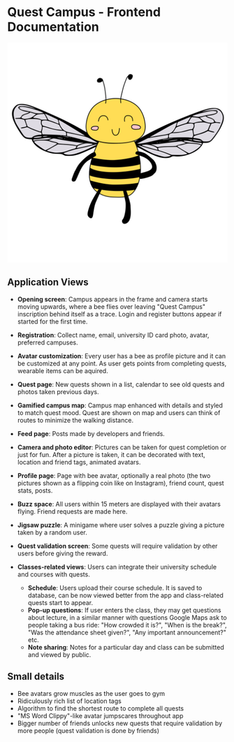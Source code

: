 # Quest Campus - Frontend Documentation

![Bee avatar](./public/avatar.svg)

## Application Views

- **Opening screen**: Campus appears in the frame and camera starts moving upwards, where a bee flies over leaving "Quest Campus" inscription behind itself as a trace. Login and register buttons appear if started for the first time.

- **Registration**: Collect name, email, university ID card photo, avatar, preferred campuses.

- **Avatar customization**: Every user has a bee as profile picture and it can be customized at any point. As user gets points from completing quests, wearable items can be aquired.

- **Quest page**: New quests shown in a list, calendar to see old quests and photos taken previous days. 

- **Gamified campus map**: Campus map enhanced with details and styled to match quest mood. Quest are shown on map and users can think of routes to minimize the walking distance.

- **Feed page**: Posts made by developers and friends.

- **Camera and photo editor**: Pictures can be taken for quest completion or just for fun. After a picture is taken, it can be decorated with text, location and friend tags, animated avatars.

- **Profile page**: Page with bee avatar, optionally a real photo (the two pictures shown as a flipping coin like on Instagram), friend count, quest stats, posts.

- **Buzz space**: All users within 15 meters are displayed with their avatars flying. Friend requests are made here.

- **Jigsaw puzzle**: A minigame where user solves a puzzle giving a picture taken by a random user.

- **Quest validation screen**: Some quests will require validation by other users before giving the reward.

- **Classes-related views**: Users can integrate their university schedule and courses with quests.
    - **Schedule**: Users upload their course schedule. It is saved to database, can be now viewed better from the app and class-related quests start to appear.
    - **Pop-up questions**: If user enters the class, they may get questions about lecture, in a similar manner with questions Google Maps ask to people taking a bus ride: "How crowded it is?", "When is the break?", "Was the attendance sheet given?", "Any important announcement?" etc.
    - **Note sharing**: Notes for a particular day and class can be submitted and viewed by public.

## Small details

- Bee avatars grow muscles as the user goes to gym
- Ridiculously rich list of location tags
- Algorithm to find the shortest route to complete all quests
- "MS Word Clippy"-like avatar jumpscares throughout app
- Bigger number of friends unlocks new quests that require validation by more people (quest validation is done by friends)
